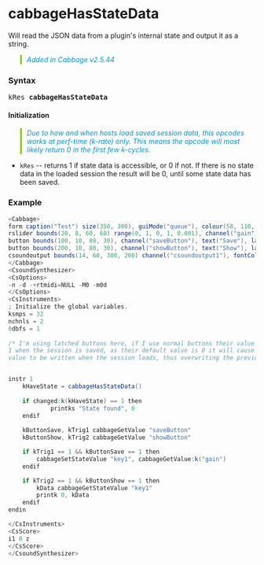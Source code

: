 # cabbageHasStateData

Will read the JSON data from a plugin's internal state and output it as a string. 

<blockquote style="font-style:italic;border-left:10px solid #93d200;color:rgb(3, 147, 210);padding:1px;padding-left:10px;margin-top:0px;margin-bottom:1px;border-left-width:0.25rem"> Added in Cabbage v2.5.44</blockquote>

### Syntax

<pre>kRes <b>cabbageHasStateData</b></pre>

#### Initialization



<blockquote style="font-style:italic;border-left:10px solid #93d200;color:rgb(3, 147, 210);padding:1px;padding-left:10px;margin-top:0px;margin-bottom:1px;border-left-width:0.25rem"> Due to how and when hosts load saved session data, this opcodes works at perf-time (k-rate) only. This means the opcode will most likely return 0 in the first few k-cycles.</blockquote>

* `kRes` -- returns 1 if state data is accessible, or 0 if not. If there is no state data in the loaded session the result will be 0, until some state data has been saved. 

### Example

```csharp
<Cabbage>
form caption("Test") size(350, 300), guiMode("queue"), colour(58, 110, 182), pluginId("sfi1")
rslider bounds(20, 8, 60, 60) range(0, 1, 0, 1, 0.001), channel("gain"), text("Gain")
button bounds(100, 10, 80, 30), channel("saveButton"), text("Save"), latched(0)
button bounds(200, 10, 80, 30), channel("showButton"), text("Show"), latched(0)
csoundoutput bounds(14, 60, 300, 200) channel("csoundoutput1"), fontColour(147, 210, 0)
</Cabbage>
<CsoundSynthesizer>
<CsOptions>
-n -d -+rtmidi=NULL -M0 -m0d 
</CsOptions>
<CsInstruments>
; Initialize the global variables. 
ksmps = 32
nchnls = 2
0dbfs = 1
 
/* I'm using latched buttons here, if I use normal buttons their value could be
1 when the session is saved, as their default value is 0 it will cause a new state
value to be written when the session loads, thus overwriting the previous one! */ 


instr 1
    kHaveState = cabbageHasStateData()  
  
    if changed:k(kHaveState) == 1 then 
            printks "State found", 0
    endif
 
    kButtonSave, kTrig1 cabbageGetValue "saveButton"   
    kButtonShow, kTrig2 cabbageGetValue "showButton" 

    if kTrig1 == 1 && kButtonSave == 1 then
        cabbageSetStateValue "key1", cabbageGetValue:k("gain")
    endif

    if kTrig2 == 1 && kButtonShow == 1 then
        kData cabbageGetStateValue "key1" 
        printk 0, kData
    endif
endin

</CsInstruments>
<CsScore>
i1 0 z
</CsScore>
</CsoundSynthesizer>
```
